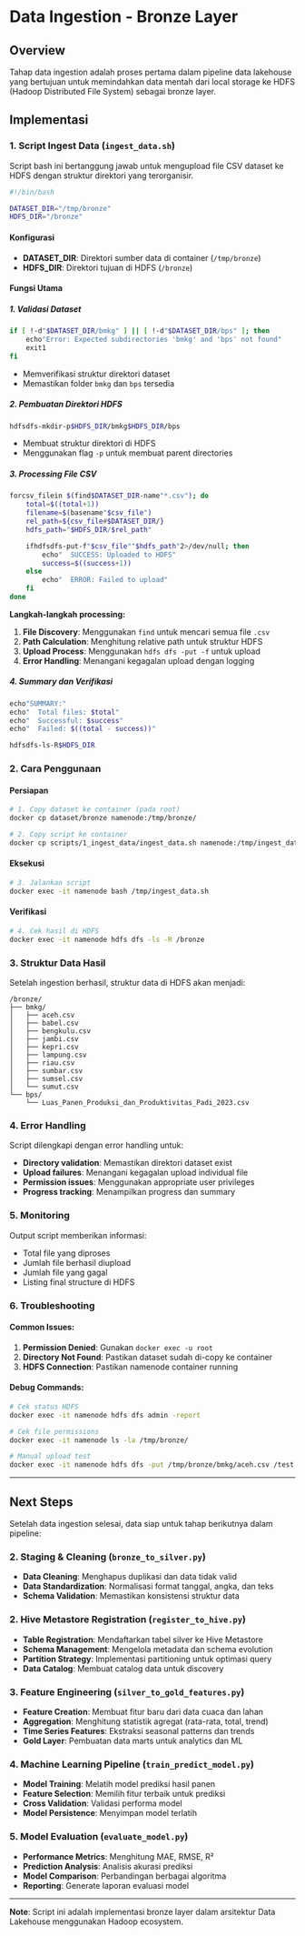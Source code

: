 # Data Ingestion - Bronze Layer

## Overview

Tahap data ingestion adalah proses pertama dalam pipeline data lakehouse yang bertujuan untuk memindahkan data mentah dari local storage ke HDFS (Hadoop Distributed File System) sebagai bronze layer.

## Implementasi

### 1. Script Ingest Data (`ingest_data.sh`)

Script bash ini bertanggung jawab untuk mengupload file CSV dataset ke HDFS dengan struktur direktori yang terorganisir.

```bash
#!/bin/bash

DATASET_DIR="/tmp/bronze"
HDFS_DIR="/bronze"
```

#### Konfigurasi

- **DATASET_DIR**: Direktori sumber data di container (`/tmp/bronze`)
- **HDFS_DIR**: Direktori tujuan di HDFS (`/bronze`)

#### Fungsi Utama

##### 1. Validasi Dataset

```bash
if [ !-d"$DATASET_DIR/bmkg" ] || [ !-d"$DATASET_DIR/bps" ]; then
    echo"Error: Expected subdirectories 'bmkg' and 'bps' not found"
    exit1
fi
```

- Memverifikasi struktur direktori dataset
- Memastikan folder `bmkg` dan `bps` tersedia

##### 2. Pembuatan Direktori HDFS

```bash
hdfsdfs-mkdir-p$HDFS_DIR/bmkg$HDFS_DIR/bps
```

- Membuat struktur direktori di HDFS
- Menggunakan flag `-p` untuk membuat parent directories

##### 3. Processing File CSV

```bash
forcsv_filein $(find$DATASET_DIR-name"*.csv"); do
    total=$((total+1))
    filename=$(basename"$csv_file")
    rel_path=${csv_file#$DATASET_DIR/}
    hdfs_path="$HDFS_DIR/$rel_path"  

    ifhdfsdfs-put-f"$csv_file""$hdfs_path"2>/dev/null; then
        echo"  SUCCESS: Uploaded to HDFS"
        success=$((success+1))
    else
        echo"  ERROR: Failed to upload"
    fi
done

```

**Langkah-langkah processing:**

1. **File Discovery**: Menggunakan `find` untuk mencari semua file `.csv`
2. **Path Calculation**: Menghitung relative path untuk struktur HDFS
3. **Upload Process**: Menggunakan `hdfs dfs -put -f` untuk upload
4. **Error Handling**: Menangani kegagalan upload dengan logging

##### 4. Summary dan Verifikasi

```bash
echo"SUMMARY:"
echo"  Total files: $total"
echo"  Successful: $success"
echo"  Failed: $((total - success))"

hdfsdfs-ls-R$HDFS_DIR

```

### 2. Cara Penggunaan

#### Persiapan

```bash
# 1. Copy dataset ke container (pada root)
docker cp dataset/bronze namenode:/tmp/bronze/

# 2. Copy script ke container
docker cp scripts/1_ingest_data/ingest_data.sh namenode:/tmp/ingest_data.sh
```

#### Eksekusi

```bash
# 3. Jalankan script
docker exec -it namenode bash /tmp/ingest_data.sh
```

#### Verifikasi

```bash
# 4. Cek hasil di HDFS
docker exec -it namenode hdfs dfs -ls -R /bronze
```

### 3. Struktur Data Hasil

Setelah ingestion berhasil, struktur data di HDFS akan menjadi:

```
/bronze/
├── bmkg/
│   ├── aceh.csv
│   ├── babel.csv
│   ├── bengkulu.csv
│   ├── jambi.csv
│   ├── kepri.csv
│   ├── lampung.csv
│   ├── riau.csv
│   ├── sumbar.csv
│   ├── sumsel.csv
│   └── sumut.csv
└── bps/
    └── Luas_Panen_Produksi_dan_Produktivitas_Padi_2023.csv

```

### 4. Error Handling

Script dilengkapi dengan error handling untuk:

- **Directory validation**: Memastikan direktori dataset exist
- **Upload failures**: Menangani kegagalan upload individual file
- **Permission issues**: Menggunakan appropriate user privileges
- **Progress tracking**: Menampilkan progress dan summary

### 5. Monitoring

Output script memberikan informasi:

- Total file yang diproses
- Jumlah file berhasil diupload
- Jumlah file yang gagal
- Listing final structure di HDFS

### 6. Troubleshooting

#### Common Issues:

1. **Permission Denied**: Gunakan `docker exec -u root`
2. **Directory Not Found**: Pastikan dataset sudah di-copy ke container
3. **HDFS Connection**: Pastikan namenode container running

#### Debug Commands:

```bash
# Cek status HDFS
docker exec -it namenode hdfs dfs admin -report

# Cek file permissions
docker exec -it namenode ls -la /tmp/bronze/

# Manual upload test
docker exec -it namenode hdfs dfs -put /tmp/bronze/bmkg/aceh.csv /test.csv
```

---

## Next Steps

Setelah data ingestion selesai, data siap untuk tahap berikutnya dalam pipeline:

### 2. **Staging & Cleaning** (`bronze_to_silver.py`)

- **Data Cleaning**: Menghapus duplikasi dan data tidak valid
- **Data Standardization**: Normalisasi format tanggal, angka, dan teks
- **Schema Validation**: Memastikan konsistensi struktur data

### 2. **Hive Metastore Registration** (`register_to_hive.py`)

- **Table Registration**: Mendaftarkan tabel silver ke Hive Metastore
- **Schema Management**: Mengelola metadata dan schema evolution
- **Partition Strategy**: Implementasi partitioning untuk optimasi query
- **Data Catalog**: Membuat catalog data untuk discovery

### 3. **Feature Engineering** (`silver_to_gold_features.py`)

- **Feature Creation**: Membuat fitur baru dari data cuaca dan lahan
- **Aggregation**: Menghitung statistik agregat (rata-rata, total, trend)
- **Time Series Features**: Ekstraksi seasonal patterns dan trends
- **Gold Layer**: Pembuatan data marts untuk analytics dan ML

### 4. **Machine Learning Pipeline** (`train_predict_model.py`)

- **Model Training**: Melatih model prediksi hasil panen
- **Feature Selection**: Memilih fitur terbaik untuk prediksi
- **Cross Validation**: Validasi performa model
- **Model Persistence**: Menyimpan model terlatih

### 5. **Model Evaluation** (`evaluate_model.py`)

- **Performance Metrics**: Menghitung MAE, RMSE, R²
- **Prediction Analysis**: Analisis akurasi prediksi
- **Model Comparison**: Perbandingan berbagai algoritma
- **Reporting**: Generate laporan evaluasi model

---

**Note**: Script ini adalah implementasi bronze layer dalam arsitektur Data Lakehouse menggunakan Hadoop ecosystem.
